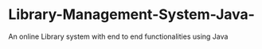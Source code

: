 # Library-Management-System-Java-
An online Library system with end to end functionalities using Java
